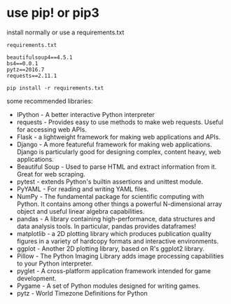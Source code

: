 # use pip! or pip3

install normally or use a requirements.txt

`requirements.txt
`
```
beautifulsoup4==4.5.1
bs4==0.0.1
pytz==2016.7
requests==2.11.1
```

`pip install -r requirements.txt`

some recommended libraries:

* IPython - A better interactive Python interpreter
* requests - Provides easy to use methods to make web requests. Useful for accessing web APIs.
* Flask - a lightweight framework for making web applications and APIs.
* Django - A more featureful framework for making web applications. Django is particularly good for designing complex, content heavy, web applications.
* Beautiful Soup - Used to parse HTML and extract information from it. Great for web scraping.
* pytest - extends Python's builtin assertions and unittest module.
* PyYAML - For reading and writing YAML files.
* NumPy - The fundamental package for scientific computing with Python. It contains among other things a powerful N-dimensional array object and useful linear algebra capabilities.
* pandas - A library containing high-performance, data structures and data analysis tools. In particular, pandas provides dataframes!
* matplotlib - a 2D plotting library which produces publication quality figures in a variety of hardcopy formats and interactive environments.
* ggplot - Another 2D plotting library, based on R's ggplot2 library.
* Pillow - The Python Imaging Library adds image processing capabilities to your Python interpreter.
* pyglet - A cross-platform application framework intended for game development.
* Pygame - A set of Python modules designed for writing games.
* pytz - World Timezone Definitions for Python